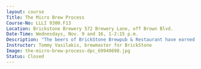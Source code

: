```yaml
---
layout: course
Title: The Micro Brew Process
Course-No: LLLI 9300.F13
Location: Brickstone Brewery 572 Brewery Lane, off Brown Blvd.
Date-Time: Wednesdays, Nov. 9 and 16, 1-2:15 p.m.
Description: "The beers of BrickStone Brewpub & Restaurant have earned numerous top awards, including a gold medal for the Dark Secret Russian Imperial Stout at this year’s Beverage Testing Institute World Beer Championships. Since opening in 2006, the popularity of their various brews has grown and expansion has followed. The brewery started with a five barrel capacity. It now has a state-of the-art brew house with capacity for 25 barrels. A fully automated 50 barrel brew house with canning capabilities is close to completion. This course will offer an overview of the process used in brewing and a tour of the new BrickStone facility to better understand the steps used in production and sampling of craft beers."
Instructor: Tommy Vasilakis, brewmaster for BrickStone
Image: the-micro-brew-process-dpc_69949698.jpg
Status: Closed
---
```

